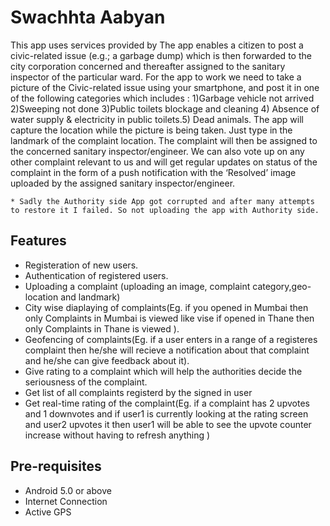 # Swachhta Aabyan
This app uses services provided by 
The app enables a citizen to post a civic-related issue (e.g.; a garbage dump) which is then forwarded to the city corporation concerned and thereafter assigned to the sanitary inspector of the particular ward. For the app to work we need to take a picture of the Civic-related issue using your smartphone, and post it in one of the following categories which includes : 1)Garbage vehicle not arrived 2)Sweeping not done 3)Public toilets blockage and cleaning 4) Absence of water supply & electricity in public toilets.5) Dead animals. The app will capture the location while the picture is being taken. Just type in the landmark of the complaint location. The complaint will then be assigned to the concerned sanitary inspector/engineer.
We can also vote up on any other complaint relevant to us and will get regular updates on status of the complaint in the form of a push notification with the ‘Resolved’ image uploaded by the assigned sanitary inspector/engineer.
```
* Sadly the Authority side App got corrupted and after many attempts to restore it I failed. So not uploading the app with Authority side.
```

## Features
* Registeration of new users.
* Authentication of registered users.
* Uploading a complaint (uploading an image, complaint category,geo-location and landmark)
* City wise diaplaying of complaints(Eg. if you opened in Mumbai then only Complaints in Mumbai is viewed like vise if opened in Thane then only Complaints in Thane is viewed ).
* Geofencing of complaints(Eg. if a user enters in a range of a registeres complaint then he/she will recieve a notification about that complaint and he/she can give feedback about it).
* Give rating to a complaint which will help the authorities decide the seriousness of the complaint.
* Get list of all complaints registerd by the signed in user
* Get real-time rating of the complaint(Eg. if a complaint has  2 upvotes and 1 downvotes and if  user1 is currently looking at the rating screen and  user2 upvotes it then user1 will be able to see the upvote counter increase without having to refresh anything )

## Pre-requisites
* Android 5.0  or above
* Internet Connection
* Active GPS

